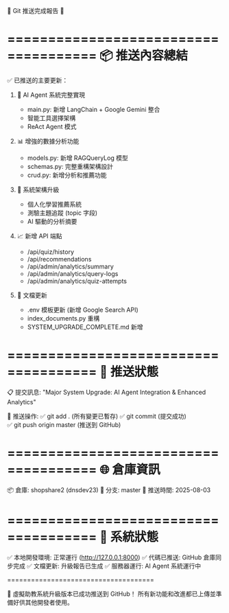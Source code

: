 🎉 Git 推送完成報告 🎉

=====================================
📦 推送內容總結
=====================================

✅ 已推送的主要更新：

1. 🤖 AI Agent 系統完整實現
   - main.py: 新增 LangChain + Google Gemini 整合
   - 智能工具選擇架構
   - ReAct Agent 模式

2. 📊 增強的數據分析功能
   - models.py: 新增 RAGQueryLog 模型
   - schemas.py: 完整重構架構設計
   - crud.py: 新增分析和推薦功能

3. 🔧 系統架構升級
   - 個人化學習推薦系統
   - 測驗主題追蹤 (topic 字段)
   - AI 驅動的分析摘要

4. 📈 新增 API 端點
   - /api/quiz/history
   - /api/recommendations
   - /api/admin/analytics/summary
   - /api/admin/analytics/query-logs
   - /api/admin/analytics/quiz-attempts

5. 📄 文檔更新
   - .env 模板更新 (新增 Google Search API)
   - index_documents.py 重構
   - SYSTEM_UPGRADE_COMPLETE.md 新增

=====================================
🚀 推送狀態
=====================================

📋 提交訊息: "Major System Upgrade: AI Agent Integration & Enhanced Analytics"

🔄 推送操作:
✅ git add . (所有變更已暫存)
✅ git commit (提交成功)  
✅ git push origin master (推送到 GitHub)

=====================================
🌐 倉庫資訊
=====================================

📦 倉庫: shopshare2 (dnsdev23)
🌿 分支: master
📅 推送時間: 2025-08-03

=====================================
🎯 系統狀態
=====================================

✅ 本地開發環境: 正常運行 (http://127.0.0.1:8000)
✅ 代碼已推送: GitHub 倉庫同步完成
✅ 文檔更新: 升級報告已生成
✅ 服務器運行: AI Agent 系統運行中

=====================================

🎊 虛擬助教系統升級版本已成功推送到 GitHub！
所有新功能和改進都已上傳並準備好供其他開發者使用。
